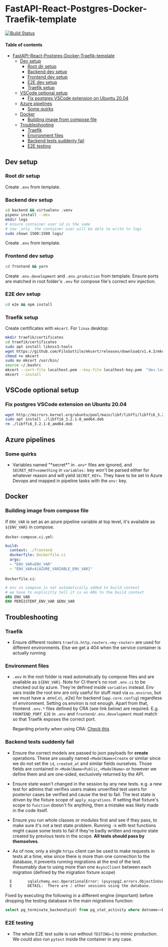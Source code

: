 # FastAPI-React-Postgres-Docker-Traefik-template

[![Build Status](https://dev.azure.com/danicc097/devops-tests/_apis/build/status/danicc097.FastAPI-React-Postgres-Docker-Traefik-template?branchName=dev)](https://dev.azure.com/danicc097/devops-tests/_build/latest?definitionId=5&branchName=dev)

#### Table of contents  <!-- omit in toc -->
- [FastAPI-React-Postgres-Docker-Traefik-template](#fastapi-react-postgres-docker-traefik-template)
  - [Dev setup](#dev-setup)
    - [Root dir setup](#root-dir-setup)
    - [Backend dev setup](#backend-dev-setup)
    - [Frontend dev setup](#frontend-dev-setup)
    - [E2E dev setup](#e2e-dev-setup)
    - [Traefik setup](#traefik-setup)
  - [VSCode optional setup](#vscode-optional-setup)
    - [Fix postgres VSCode extension on Ubuntu 20.04](#fix-postgres-vscode-extension-on-ubuntu-2004)
  - [Azure pipelines](#azure-pipelines)
    - [Some quirks](#some-quirks)
  - [Docker](#docker)
    - [Building image from compose file](#building-image-from-compose-file)
  - [Troubleshooting](#troubleshooting)
    - [Traefik](#traefik)
    - [Environment files](#environment-files)
    - [Backend tests suddenly fail](#backend-tests-suddenly-fail)
    - [E2E testing](#e2e-testing)

## Dev setup
### Root dir setup

Create ``.env`` from template.

### Backend dev setup

```bash
cd backend && virtualenv .venv
pipenv install --dev
mkdir logs
# ensure container user id is the same
# now _only_ the container user will be able to write to logs
sudo chown 1500:1500 logs/
```

Create ``.env`` from template.

### Frontend dev setup

```bash
cd frontend && yarn

```

Create ``.env.development`` and ``.env.production`` from template. Ensure ports are matched in root folder's ``.env`` for compose file's correct env injection.

### E2E dev setup

```bash
cd e2e && npm install
```

### Traefik setup

Create certificates with ``mkcert``. For ``linux`` desktop:

```bash
mkdir traefik/certificates
cd traefik/certificates
sudo apt install libnss3-tools
wget https://github.com/FiloSottile/mkcert/releases/download/v1.4.3/mkcert-v1.4.3-linux-amd64 -O mkcert
chmod +x mkcert
sudo mv mkcert /usr/bin/
source ~/.bashrc
mkcert --cert-file localhost.pem --key-file localhost-key.pem  "dev.localhost" "*.dev.localhost" "prod.localhost" "*.prod.localhost" "testing.localhost" "*.testing.localhost" "wiki.localhost"
mkcert --install
```

## VSCode optional setup

### Fix postgres VSCode extension on Ubuntu 20.04

```bash
wget http://mirrors.kernel.org/ubuntu/pool/main/libf/libffi/libffi6_3.2.1-8_amd64.deb
sudo apt install ./libffi6_3.2.1-8_amd64.deb
rm ./libffi6_3.2.1-8_amd64.deb

```

## Azure pipelines

### Some quirks

- Variables named "\*secret\*" in ``.env*`` files are ignored, and ``SECRET_KEY=something`` in ``variables:`` key won't be parsed either for whatever reason and will yield ``SECRET_KEY=``. They have to be set in Azure Devops and mapped in pipeline tasks with the ``env:`` key.

## Docker

### Building image from compose file

If ``ENV_VAR`` is set as an azure pipeline variable at top level, it's available as ``${ENV_VAR}`` in compose.

``docker-compose.ci.yml``:

```yaml
build:
  context: ./frontend
  dockerfile: Dockerfile.ci
  args:
  - "ENV_VAR=ENV_VAR"
  - "ENV_VAR=${AZURE_VARIABLE_ENV_VAR}"
```

``Dockerfile.ci``:

```dockerfile
# env in compose is not automatically added to build context
# we have to explicitly tell it is an ARG to the build context
ARG ENV_VAR
ENV PERSISTENT_ENV_VAR $ENV_VAR
```

## Troubleshooting

### Traefik

- Ensure different routers ``traefik.http.routers.<my-router>`` are used for different environments. Else we get a 404 when the service container is actually running

### Environment files

- ``.env`` in the root folder is read automatically by compose files and are available as ``${ENV_VAR}``. Note for CI there's no root ``.env.ci`` to be checked out by azure. They're defined inside ``variables`` instead.
  Env vars inside the root env are only useful for stuff read via ``os.environ``, but we must have a .env{.ci, .e2e} for backend (``app.core.config``) regardless of environment. Setting os.environ is not enough.
  Apart from that, frontend ``.env.*`` files defined by CRA (see link below) are required.
  E.g. ``FRONTEND_PORT_E2E`` in ``.env`` and ``frontend/.env.development`` must match so that Traefik exposes the correct port.

  Regarding priority when using CRA: [Check this](https://create-react-app.dev/docs/adding-custom-environment-variables#adding-development-environment-variables-in-env)

### Backend tests suddenly fail

- Ensure the correct models are passed to json payloads for **create** operations. These are usually named ``<ModelName>Create`` or similar since we do not set the ``id``, ``created_at`` and similar fields ourselves. Those fields are contained in ``<ModelName>Public``, ``<ModelName>`` or however we define them and are one-sided, exclusively returned by the API.

- Ensure state wasn't changed in the session by any new tests. e.g. a new test for admins that verifies users makes unverified test users for posterior cases be verified and cause the test to fail. The test state is driven by the fixture scope of ``apply_migrations``. If setting that fixture's scope to ``function`` doesn't fix anything, then a mistake was likely made in the code itself.

- Ensure you run whole classes or modules first and see if they pass, to make sure it's not a test state problem. Running ``-k`` with test functions might cause some tests to fail if they're badly written and require state created by previous tests in the scope. **All tests should pass by themselves**.

- As of now, only a single ``httpx`` client can be used to make requests in tests at a time, else since there is more than one connection to the database, it prevents running migrations at the end of the test. Presumably due to using more than one ``AsyncClient`` between each migration (defined by the migration fixture scope)

```python
  E       sqlalchemy.exc.OperationalError: (psycopg2.errors.ObjectInUse) database "postgres_test" is being accessed by other users
  E       DETAIL:  There are 2 other sessions using the database.
```

Fixed by executing the following in a different engine (important) before dropping the testing database in the main migrations function:

```sql
select pg_terminate_backend(pid) from pg_stat_activity where datname=<DATABASE_NAME>;
```

### E2E testing

- The whole E2E test suite is run without ``TESTING=1`` to mimic production. We could also run ``pytest`` inside the container in any case.
